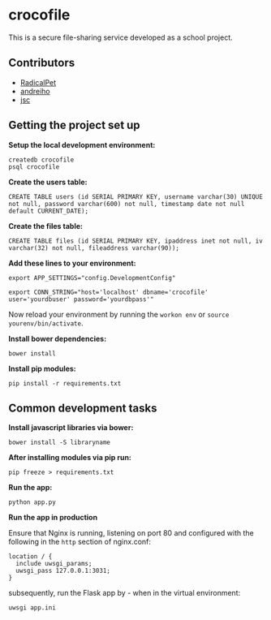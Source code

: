 crocofile
==========================

This is a secure file-sharing service developed as a school project.

Contributors
------------------------

* [RadicalPet](https://github.com/RadicalPet)
* [andreiho](https://github.com/andreiho)
* [jsc](https://github.com/skovsgaard/)

Getting the project set up
------------------------

**Setup the local development environment:**

```
createdb crocofile
psql crocofile
```

**Create the users table:**

```
CREATE TABLE users (id SERIAL PRIMARY KEY, username varchar(30) UNIQUE not null, password varchar(600) not null, timestamp date not null default CURRENT_DATE);
```

**Create the files table:**

```
CREATE TABLE files (id SERIAL PRIMARY KEY, ipaddress inet not null, iv varchar(32) not null, fileaddress varchar(90));
```

**Add these lines to your environment:**

```
export APP_SETTINGS="config.DevelopmentConfig"
```

```
export CONN_STRING="host='localhost' dbname='crocofile' user='yourdbuser' password='yourdbpass'"
```

Now reload your environment by running the ```workon env``` or ```source yourenv/bin/activate```.

**Install bower dependencies:**

```
bower install
```

**Install pip modules:**

```
pip install -r requirements.txt
```

Common development tasks
------------------------

**Install javascript libraries via bower:**

```
bower install -S libraryname
```

**After installing modules via pip run:**
```
pip freeze > requirements.txt
```

**Run the app:**

```
python app.py
```

**Run the app in production**

Ensure that Nginx is running, listening on port 80 and configured with the following in the `http` section of nginx.conf:

```
location / {
  include uwsgi_params;
  uwsgi_pass 127.0.0.1:3031;
}
```

subsequently, run the Flask app by - when in the virtual environment:

```
uwsgi app.ini
```
